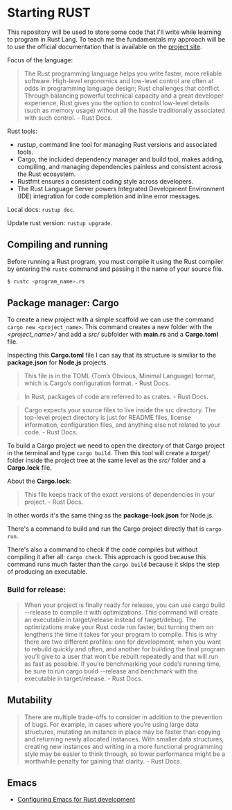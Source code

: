 # Starting RUST

This repository will be used to store some code that I'll write while learning
to program in Rust Lang. To teach me the fundamentals my approach will be to use
the official documentation that is available on the [project site](https://doc.rust-lang.org/book/).

Focus of the language:

> The Rust programming language helps you write faster, more reliable
> software. High-level ergonomics and low-level control are often at odds in
> programming language design; Rust challenges that conflict. Through balancing
> powerful technical capacity and a great developer experience, Rust gives you
> the option to control low-level details (such as memory usage) without all the
> hassle traditionally associated with such control. - Rust Docs.

Rust tools:

* _rustup_, command line tool for managing Rust versions and associated tools.
* Cargo, the included dependency manager and build tool, makes adding,
  compiling, and managing dependencies painless and consistent across the Rust
  ecosystem.
* Rustfmt ensures a consistent coding style across developers.
* The Rust Language Server powers Integrated Development Environment (IDE)
  integration for code completion and inline error messages.

Local docs: ```rustup doc```.

Update rust version: ```rustup upgrade```.

## Compiling and running

Before running a Rust program, you must compile it using the Rust compiler by
entering the `rustc` command and passing it the name of your source file.

```bash
$ rustc <program_name>.rs
```

## Package manager: Cargo

To create a new project with a simple scaffold we can use the command ```cargo
new <project_name>```. This command creates a new folder with the
*<project_name>/* and add a *src/* subfolder with **main.rs** and a
**Cargo.toml** file.

Inspecting this **Cargo.toml** file I can say that its structure is similiar to
the **package.json** for **Node.js** projects.

> This file is in the TOML (Tom’s Obvious, Minimal Language) format, which is
> Cargo’s configuration format. - Rust Docs.

> In Rust, packages of code are referred to as crates. - Rust Docs.

> Cargo expects your source files to live inside the src directory. The
> top-level project directory is just for README files, license information,
> configuration files, and anything else not related to your code. - Rust Docs.

To build a Cargo project we need to open the directory of that Cargo project in
the terminal and type ```cargo build```. Then this tool will create a *target/*
folder inside the project tree at the same level as the *src/* folder and a
**Cargo.lock** file.

About the **Cargo.lock**:

> This file keeps track of the exact versions of dependencies in your project. -
> Rust Docs.

In other words it's the same thing as the **package-lock.json** for Node.js.

There's a command to build and run the Cargo project directly that is ```cargo
run```.

There's also a command to check if the code compiles but without compiling it
after all: ```cargo check```. This approach is good because this command runs
much faster than the ```cargo build``` because it skips the step of producing an
executable.

### Build for release:

> When your project is finally ready for release, you can use cargo build
> --release to compile it with optimizations. This command will create an
> executable in target/release instead of target/debug. The optimizations make
> your Rust code run faster, but turning them on lengthens the time it takes for
> your program to compile. This is why there are two different profiles: one for
> development, when you want to rebuild quickly and often, and another for
> building the final program you’ll give to a user that won’t be rebuilt
> repeatedly and that will run as fast as possible. If you’re benchmarking your
> code’s running time, be sure to run cargo build --release and benchmark with
> the executable in target/release. - Rust Docs.

## Mutability

> There are multiple trade-offs to consider in addition to the prevention of
> bugs. For example, in cases where you’re using large data structures, mutating
> an instance in place may be faster than copying and returning newly allocated
> instances. With smaller data structures, creating new instances and writing in
> a more functional programming style may be easier to think through, so lower
> performance might be a worthwhile penalty for gaining that clarity. - Rust
> Docs.

## Emacs

- [Configuring Emacs for Rust development](https://robert.kra.hn/posts/rust-emacs-setup/)
